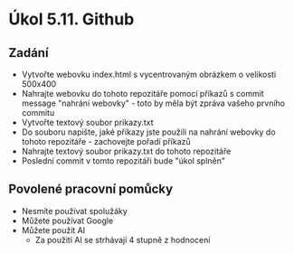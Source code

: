 # Úkol 5.11. Github

## Zadání

- Vytvořte webovku index.html s vycentrovaným obrázkem o velikosti 500x400
- Nahrajte webovku do tohoto repozitáře pomocí příkazů s commit message "nahrání webovky" - toto by měla být zpráva vašeho prvního commitu
- Vytvořte textový soubor prikazy.txt
- Do souboru napište, jaké příkazy jste použili na nahrání webovky do tohoto repozitáře - zachovejte pořadí příkazů
- Nahrajte textový soubor prikazy.txt do tohoto repozitáře
- Poslední commit v tomto repozitáři bude "úkol splněn"

## Povolené pracovní pomůcky
- Nesmíte používat spolužáky
- Můžete používat Google
- Můžete použít AI
  - Za použití AI se strhávají 4 stupně z hodnocení
